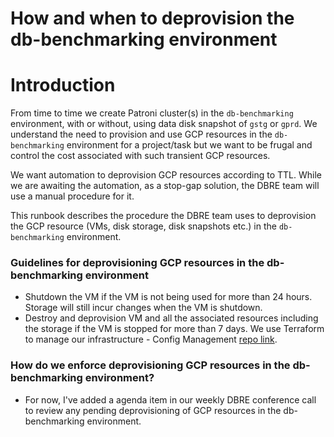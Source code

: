 # How and when to deprovision the db-benchmarking environment

# Introduction

From time to time we create Patroni cluster(s) in the `db-benchmarking` environment, with or without, using data disk snapshot of `gstg` or `gprd`. We understand the need to provision and use GCP resources in the `db-benchmarking` environment for a project/task but we want to be frugal and control the cost associated with such transient GCP resources.

We want automation to deprovision GCP resources according to TTL. While we are awaiting the automation, as a stop-gap solution, the DBRE team will use a manual procedure for it.

This runbook describes the procedure the DBRE team uses to deprovision the GCP resource (VMs, disk storage, disk snapshots etc.) in the `db-benchmarking` environment.

### Guidelines for deprovisioning GCP resources in the db-benchmarking environment

- Shutdown the VM if the VM is not being used for more than 24 hours. Storage will still incur changes when the VM is shutdown.
- Destroy and deprovision VM and all the associated resources including the storage if the VM is stopped for more than 7 days. We use Terraform to manage our infrastructure - Config Management [repo link](https://ops.gitlab.net/gitlab-com/gl-infra/config-mgmt).

### How do we enforce deprovisioning GCP resources in the db-benchmarking environment?
- For now, I've added a agenda item in our weekly DBRE conference call to review any pending deprovisioning of GCP resources in the db-benchmarking environment.